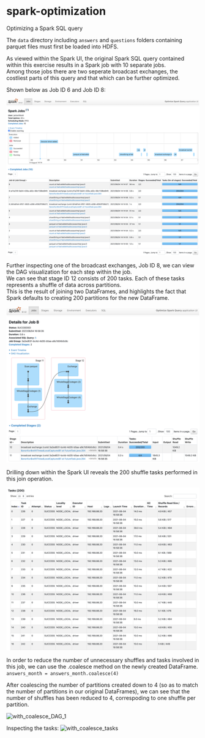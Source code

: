 # spark-optimization
Optimizing a Spark SQL query

The ```data``` directory including ```answers``` and ```questions``` folders containing parquet files must first be loaded into HDFS.

As viewed within the Spark UI, the original Spark SQL query contained within this exercise results in a Spark job with 10 separate jobs.  
Among those jobs there are two seperate broadcast exchanges, the costliest parts of this query and that which can be further optimized.  


Shown below as Job ID 6 and Job ID 8:

![original_query_spark_job](screenshots/original_query_spark_job.png)


Further inspecting one of the broadcast exchanges, Job ID 8, we can view the DAG visualization for each step within the job.  
We can see that stage ID 12 consists of 200 tasks. Each of these tasks represents a shuffle of data across partitions.  
This is the result of joining two DataFrames, and highlights the fact that Spark defaults to creating 200 partitions for the new DataFrame. 

![original_query_DAG_detail_1](screenshots/original_query_DAG_detail_1.png)

Drilling down within the Spark UI reveals the 200 shuffle tasks performed in this join operation. 

![original_query_tasks](screenshots/original_query_tasks.png)

In order to reduce the number of unnecessary shuffles and tasks involved in this job, we can use the .coalesce method on the newly created DataFrame.  
```answers_month = answers_month.coalesce(4)```

After coalescing the number of partitions created down to 4 (so as to match the number of partitions in our original DataFrames), we can see that the number of shuffles has been reduced to 4, correspoding to one shuffle per partition. 

![with_coalesce_DAG_1](screenshots/with_coalesce_DAG_1.png)

Inspecting the tasks:
![with_coalesce_tasks](screenshots/with_coalesce_tasks.png)
